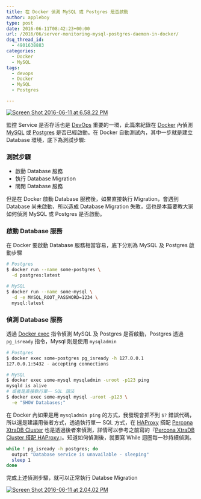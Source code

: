 ```yaml
---
title: 在 Docker 偵測 MySQL 或 Postgres 是否啟動
author: appleboy
type: post
date: 2016-06-11T08:42:23+00:00
url: /2016/06/server-monitoring-mysql-postgres-daemon-in-docker/
dsq_thread_id:
  - 4901638883
categories:
  - Docker
  - MySQL
tags:
  - devops
  - Docker
  - MySQL
  - Postgres

---
```

<a title="Screen Shot 2016-06-11 at 6.58.22 PM" href="https://www.flickr.com/photos/appleboy/27525281071/in/dateposted-public/" data-flickr-embed="true"><img src="https://i2.wp.com/c2.staticflickr.com/8/7626/27525281071_50bc0dec77_o.png?resize=591%2C580&#038;ssl=1" alt="Screen Shot 2016-06-11 at 6.58.22 PM" data-recalc-dims="1" /></a>

監控 Service 是否存活也是 [DevOps][1] 重要的一環，此篇來紀錄在 [Docker][2] 內偵測 [MySQL][3] 或 [Postgres][4] 是否已經啟動。在 Docker 自動測試內，其中一步就是建立 Database 環境，底下為測試步驟:

<!--more-->

### 測試步驟

  * 啟動 Database 服務
  * 執行 Database Migration
  * 關閉 Database 服務

但是在 Docker 啟動 Database 服務後，如果直接執行 Migration，會遇到 Database 尚未啟動，所以造成 Database Migration 失敗，這也是本篇要教大家如何偵測 MySQL 或 Postgres 是否啟動。

### 啟動 Database 服務

在 Docker 要啟動 Database 服務相當容易，底下分別為 MySQL 及 Postgres 啟動步驟

```bash
# Postgres
$ docker run --name some-postgres \
  -d postgres:latest

# MySQL
$ docker run --name some-mysql \
  -d -e MYSQL_ROOT_PASSWORD=1234 \
  mysql:latest
```

### 偵測 Database 服務

透過 [Docker exec][5] 指令偵測 MySQL 及 Postgres 是否啟動，Postgres 透過 `pg_isready` 指令，Mysql 則是使用 `mysqladmin`

```bash
# Postgres
$ docker exec some-postgres pg_isready -h 127.0.0.1
127.0.0.1:5432 - accepting connections

# MySQL
$ docker exec some-mysql mysqladmin -uroot -p123 ping
mysqld is alive
# 或者是直接執行單一 SQL 語法
$ docker exec some-mysql mysql -uroot -p123 \
  -e "SHOW Databases;"
```

在 Docker 內如果是用 `mysqladmin ping` 的方式，我發現會抓不到 `$?` 錯誤代碼，所以還是建議用後者方式，透過執行單一 SQL 方式，在 [HAProxy][6] 搭配 [Percona XtraDB Cluster][7] 也是透過後者來偵測，詳情可以參考之前寫的『[Percona XtraDB Cluster 搭配 HAProxy][8]』。知道如何偵測後，就要寫 While 迴圈每一秒持續偵測。

```bash
while ! pg_isready -h postgres; do
  output "Database service is unavailable - sleeping"
  sleep 1
done
```

完成上述偵測步驟，就可以正常執行 Databse Migration

<a title="Screen Shot 2016-06-11 at 2.04.02 PM" href="https://www.flickr.com/photos/appleboy/26984299474/in/dateposted-public/" data-flickr-embed="true"><img src="https://i2.wp.com/c3.staticflickr.com/8/7345/26984299474_5de0fa4ddb_z.jpg?resize=640%2C357&#038;ssl=1" alt="Screen Shot 2016-06-11 at 2.04.02 PM" data-recalc-dims="1" /></a>

 [1]: http://www.ithome.com.tw/news/96861
 [2]: https://www.docker.com/
 [3]: https://www.mysql.com/
 [4]: https://www.postgresql.org/
 [5]: https://docs.docker.com/engine/reference/commandline/exec/
 [6]: http://www.haproxy.org/
 [7]: https://www.percona.com/software/mysql-database/percona-xtradb-cluster
 [8]: https://blog.wu-boy.com/2014/01/percona-xtradb-cluster-reference-architecture-with-haproxy/